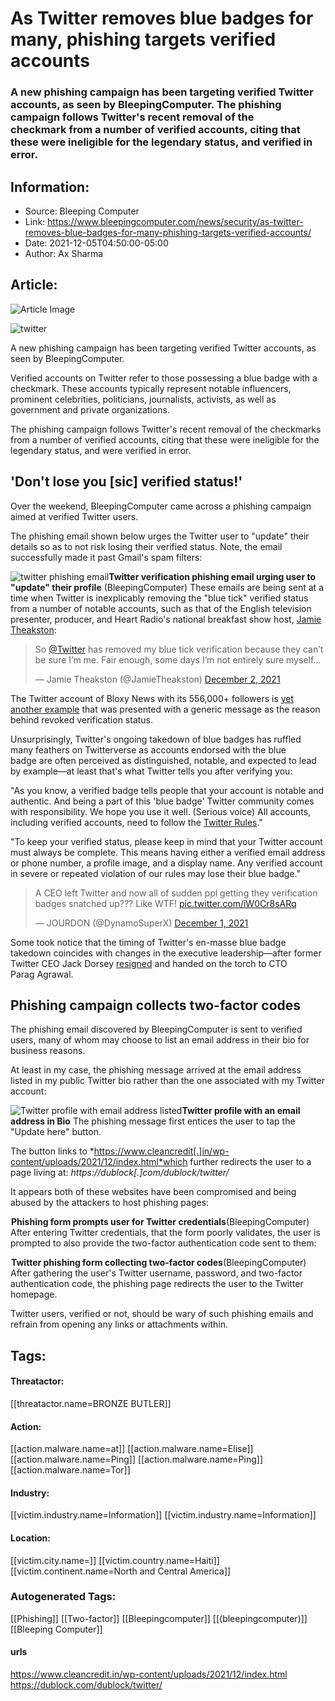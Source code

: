 # As Twitter removes blue badges for many, phishing targets verified accounts
### A new phishing campaign has been targeting verified Twitter accounts, as seen by BleepingComputer. The phishing campaign follows Twitter's recent removal of the checkmark from a number of verified accounts, citing that these were ineligible for the legendary status, and verified in error.

## Information:
+ Source: Bleeping Computer
+ Link: https://www.bleepingcomputer.com/news/security/as-twitter-removes-blue-badges-for-many-phishing-targets-verified-accounts/
+ Date: 2021-12-05T04:50:00-05:00
+ Author: Ax Sharma


## Article:
![Article Image](https://www.bleepstatic.com/content/hl-images/2021/09/05/Twitter--header.jpg)

![twitter](https://www.bleepstatic.com/content/hl-images/2021/09/05/Twitter--header.jpg)


A new phishing campaign has been targeting verified Twitter accounts, as seen by BleepingComputer.


Verified accounts on Twitter refer to those possessing a blue badge with a checkmark. These accounts typically represent notable influencers, prominent celebrities, politicians, journalists, activists, as well as government and private organizations.


The phishing campaign follows Twitter's recent removal of the checkmarks from a number of verified accounts, citing that these were ineligible for the legendary status, and were verified in error.


'Don't lose you [sic] verified status!'
---------------------------------------


Over the weekend, BleepingComputer came across a phishing campaign aimed at verified Twitter users.


The phishing email shown below urges the Twitter user to "update" their details so as to not risk losing their verified status. Note, the email successfully made it past Gmail's spam filters:



![twitter phishing email](https://www.bleepstatic.com/images/news/u/1164866/2021/Dec-2021/twitter-verif-phishing/verif-email.jpeg)**Twitter verification phishing email urging user to "update" their profile** **​​​​​​**(BleepingComputer)
These emails are being sent at a time when Twitter is inexplicably removing the "blue tick" verified status from a number of notable accounts, such as that of the English television presenter, producer, and Heart Radio's national breakfast show host, [Jamie Theakston](https://en.wikipedia.org/wiki/Jamie_Theakston):



> 
> So [@Twitter](https://twitter.com/Twitter?ref_src=twsrc%5Etfw) has removed my blue tick verification because they can’t be sure I’m me. Fair enough, some days I’m not entirely sure myself…
> 
> 
> — Jamie Theakston (@JamieTheakston) [December 2, 2021](https://twitter.com/JamieTheakston/status/1466481340568772610?ref_src=twsrc%5Etfw)


The Twitter account of Bloxy News with its 556,000+ followers is [yet another example](https://twitter.com/Roblox__status/status/1467269507487916035) that was presented with a generic message as the reason behind revoked verification status.


Unsurprisingly, Twitter's ongoing takedown of blue badges has ruffled many feathers on Twitterverse as accounts endorsed with the blue badge are often perceived as distinguished, notable, and expected to lead by example—at least that's what Twitter tells you after verifying you:


"As you know, a verified badge tells people that your account is notable and authentic. And being a part of this 'blue badge' Twitter community comes with responsibility. We hope you use it well. (Serious voice) All accounts, including verified accounts, need to follow the [Twitter Rules](https://help.twitter.com/en/rules-and-policies/twitter-rules)."  
  

"To keep your verified status, please keep in mind that your Twitter account must always be complete. This means having either a verified email address or phone number, a profile image, and a display name. Any verified account in severe or repeated violation of our rules may lose their blue badge."

> 
> A CEO left Twitter and now all of sudden ppl getting they verification badges snatched up??? Like WTF! [pic.twitter.com/iW0Cr8sARq](https://t.co/iW0Cr8sARq)
> 
> 
> — JOURDON (@DynamoSuperX) [December 1, 2021](https://twitter.com/DynamoSuperX/status/1466176506028347393?ref_src=twsrc%5Etfw)


Some took notice that the timing of Twitter's en-masse blue badge takedown coincides with changes in the executive leadership—after former Twitter CEO Jack Dorsey [resigned](https://twitter.com/jack/status/1465347002426867720) and handed on the torch to CTO Parag Agrawal.


Phishing campaign collects two-factor codes
-------------------------------------------


The phishing email discovered by BleepingComputer is sent to verified users, many of whom may choose to list an email address in their bio for business reasons.


At least in my case, the phishing message arrived at the email address listed in my public Twitter bio rather than the one associated with my Twitter account:



![Twitter profile with email address listed](https://www.bleepstatic.com/images/news/u/1164866/2021/Dec-2021/twitter-verif-phishing/ax-sharma-twitter.jpg)**Twitter profile with an email address in Bio**
The phishing message first entices the user to tap the "Update here" button.


The button links to *https://www.cleancredit[.]in/wp-content/uploads/2021/12/index.html*which further redirects the user to a page living at: *https://dublock[.]com/dublock/twitter/*


It appears both of these websites have been compromised and being abused by the attackers to host phishing pages:



![phishing form twitter](data:image/gif;base64,R0lGODlhAQABAAAAACH5BAEKAAEALAAAAAABAAEAAAICTAEAOw==)**Phishing form prompts user for Twitter credentials**(BleepingComputer)
After entering Twitter credentials, that the form poorly validates, the user is prompted to also provide the two-factor authentication code sent to them:



![phishing form collecting two factor code](data:image/gif;base64,R0lGODlhAQABAAAAACH5BAEKAAEALAAAAAABAAEAAAICTAEAOw==)**Twitter phishing form collecting two-factor codes**(BleepingComputer)
After gathering the user's Twitter username, password, and two-factor authentication code, the phishing page redirects the user to the Twitter homepage.


Twitter users, verified or not, should be wary of such phishing emails and refrain from opening any links or attachments within. 





## Tags:

#### Threatactor:
[[threatactor.name=BRONZE BUTLER]]

#### Action:
[[action.malware.name=at]] [[action.malware.name=Elise]] [[action.malware.name=Ping]] [[action.malware.name=Ping]] [[action.malware.name=Tor]]

#### Industry:
[[victim.industry.name=Information]] [[victim.industry.name=Information]]

#### Location:
[[victim.city.name=]] [[victim.country.name=Haiti]] [[victim.continent.name=North and Central America]]

### Autogenerated Tags:
[[Phishing]] [[Two-factor]] [[Bleepingcomputer]] [[(bleepingcomputer)]] [[Bleeping Computer]]
#### urls
https://www.cleancredit.in/wp-content/uploads/2021/12/index.html https://dublock.com/dublock/twitter/

